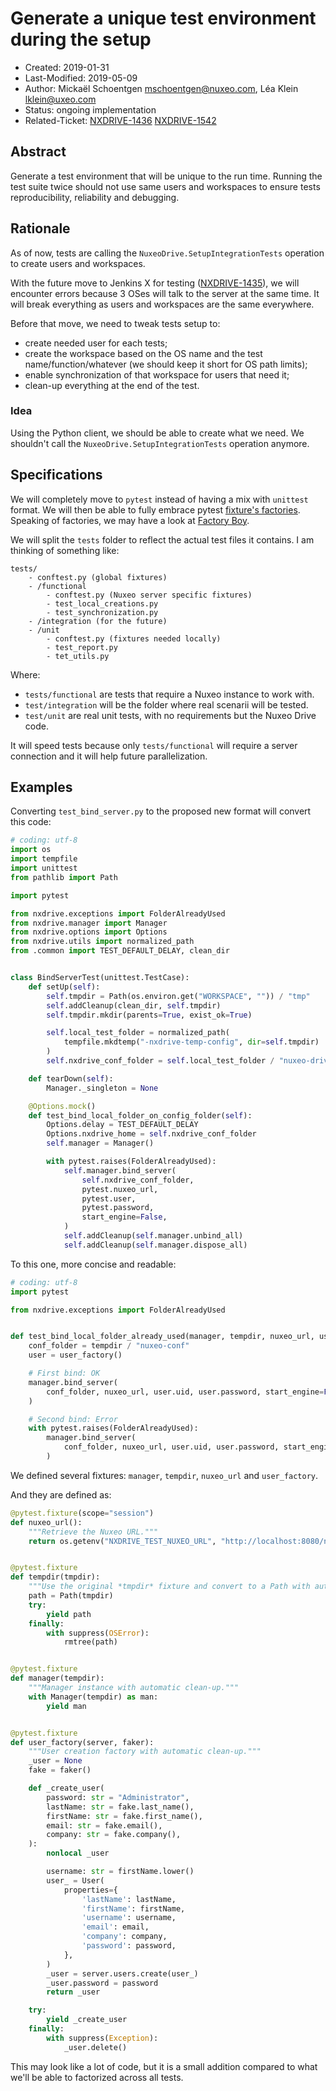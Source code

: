 # Generate a unique test environment during the setup

- Created: 2019-01-31
- Last-Modified: 2019-05-09
- Author: Mickaël Schoentgen <mschoentgen@nuxeo.com>,
          Léa Klein <lklein@uxeo.com>
- Status: ongoing implementation
- Related-Ticket: [NXDRIVE-1436](https://jira.nuxeo.com/browse/NXDRIVE-1436)
                  [NXDRIVE-1542](https://jira.nuxeo.com/browse/NXDRIVE-1542)

## Abstract

Generate a test environment that will be unique to the run time.
Running the test suite twice should not use same users and workspaces to ensure tests reproducibility, reliability and debugging.

## Rationale

As of now, tests are calling the `NuxeoDrive.SetupIntegrationTests` operation to create users and workspaces.

With the future move to Jenkins X for testing ([NXDRIVE-1435](https://jira.nuxeo.com/browse/NXDRIVE-1435)), we will encounter errors because 3 OSes will talk to the server at the same time.
It will break everything as users and workspaces are the same everywhere.

Before that move, we need to tweak tests setup to:

- create needed user for each tests;
- create the workspace based on the OS name and the test name/function/whatever (we should keep it short for OS path limits);
- enable synchronization of that workspace for users that need it;
- clean-up everything at the end of the test.

### Idea

Using the Python client, we should be able to create what we need.
We shouldn't call the `NuxeoDrive.SetupIntegrationTests` operation anymore.

## Specifications

We will completely move to `pytest` instead of having a mix with `unittest` format.
We will then be able to fully embrace pytest [fixture's factories](https://docs.pytest.org/en/latest/fixture.html#factories-as-fixtures).
Speaking of factories, we may have a look at [Factory Boy](https://factoryboy.readthedocs.io/en/latest/).

We will split the `tests` folder to reflect the actual test files it contains.
I am thinking of something like:

```text
tests/
    - conftest.py (global fixtures)
    - /functional
        - conftest.py (Nuxeo server specific fixtures)
        - test_local_creations.py
        - test_synchronization.py
    - /integration (for the future)
    - /unit
        - conftest.py (fixtures needed locally)
        - test_report.py
        - tet_utils.py
```

Where:

- `tests/functional` are tests that require a Nuxeo instance to work with.
- `test/integration` will be the folder where real scenarii will be tested.
- `test/unit` are real unit tests, with no requirements but the Nuxeo Drive code.

It will speed tests because only `tests/functional` will require a server connection and it will help future parallelization.

## Examples

Converting `test_bind_server.py` to the proposed new format will convert this code:

```python
# coding: utf-8
import os
import tempfile
import unittest
from pathlib import Path

import pytest

from nxdrive.exceptions import FolderAlreadyUsed
from nxdrive.manager import Manager
from nxdrive.options import Options
from nxdrive.utils import normalized_path
from .common import TEST_DEFAULT_DELAY, clean_dir


class BindServerTest(unittest.TestCase):
    def setUp(self):
        self.tmpdir = Path(os.environ.get("WORKSPACE", "")) / "tmp"
        self.addCleanup(clean_dir, self.tmpdir)
        self.tmpdir.mkdir(parents=True, exist_ok=True)

        self.local_test_folder = normalized_path(
            tempfile.mkdtemp("-nxdrive-temp-config", dir=self.tmpdir)
        )
        self.nxdrive_conf_folder = self.local_test_folder / "nuxeo-drive-conf"

    def tearDown(self):
        Manager._singleton = None

    @Options.mock()
    def test_bind_local_folder_on_config_folder(self):
        Options.delay = TEST_DEFAULT_DELAY
        Options.nxdrive_home = self.nxdrive_conf_folder
        self.manager = Manager()

        with pytest.raises(FolderAlreadyUsed):
            self.manager.bind_server(
                self.nxdrive_conf_folder,
                pytest.nuxeo_url,
                pytest.user,
                pytest.password,
                start_engine=False,
            )
            self.addCleanup(self.manager.unbind_all)
            self.addCleanup(self.manager.dispose_all)

```

To this one, more concise and readable:

```python
# coding: utf-8
import pytest

from nxdrive.exceptions import FolderAlreadyUsed


def test_bind_local_folder_already_used(manager, tempdir, nuxeo_url, user_factory):
    conf_folder = tempdir / "nuxeo-conf"
    user = user_factory()

    # First bind: OK
    manager.bind_server(
        conf_folder, nuxeo_url, user.uid, user.password, start_engine=False
    )

    # Second bind: Error
    with pytest.raises(FolderAlreadyUsed):
        manager.bind_server(
            conf_folder, nuxeo_url, user.uid, user.password, start_engine=False
        )
```

We defined several fixtures: `manager`, `tempdir`, `nuxeo_url` and `user_factory`.

And they are defined as:

```python
@pytest.fixture(scope="session")
def nuxeo_url():
    """Retrieve the Nuxeo URL."""
    return os.getenv("NXDRIVE_TEST_NUXEO_URL", "http://localhost:8080/nuxeo").split("#")[0]


@pytest.fixture
def tempdir(tmpdir):
    """Use the original *tmpdir* fixture and convert to a Path with automatic clean-up."""
    path = Path(tmpdir)
    try:
        yield path
    finally:
        with suppress(OSError):
            rmtree(path)


@pytest.fixture
def manager(tempdir):
    """Manager instance with automatic clean-up."""
    with Manager(tempdir) as man:
        yield man


@pytest.fixture
def user_factory(server, faker):
    """User creation factory with automatic clean-up."""
    _user = None
    fake = faker()

    def _create_user(
        password: str = "Administrator",
        lastName: str = fake.last_name(),
        firstName: str = fake.first_name(),
        email: str = fake.email(),
        company: str = fake.company(),
    ):
        nonlocal _user

        username: str = firstName.lower()
        user_ = User(
            properties={
                'lastName': lastName,
                'firstName': firstName,
                'username': username,
                'email': email,
                'company': company,
                'password': password,
            },
        )
        _user = server.users.create(user_)
        _user.password = password
        return _user

    try:
        yield _create_user
    finally:
        with suppress(Exception):
            _user.delete()
```

This may look like a lot of code, but it is a small addition compared to what we'll be able to factorized across all tests.
